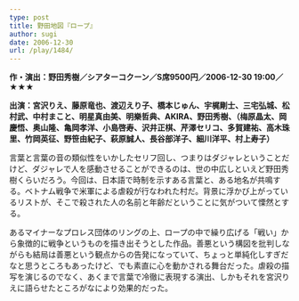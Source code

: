 ```yaml
---
type: post
title: 野田地図『ロープ』
author: sugi
date: 2006-12-30
url: /play/1484/
---
```

**作・演出：野田秀樹／シアターコクーン／S席9500円／2006-12-30 19:00／★★★**

**出演：宮沢りえ、藤原竜也、渡辺えり子、橋本じゅん、宇梶剛士、三宅弘城、松村武、中村まこと、明星真由美、明樂哲典、AKIRA、野田秀樹、（梅原晶太、岡慶悟、奥山隆、亀岡孝洋、小島啓寿、沢井正棋、芹澤セリコ、多賀建祐、高木珠里、竹岡英征、野笹由紀子、萩原誠人、長谷部洋子、細川洋平、村上寿子）**

言葉と言葉の音の類似性をいかしたセリフ回し、つまりはダジャレということだけど、ダジャレで人を感動させることができるのは、世の中広しといえど野田秀樹くらいだろう。今回は、日本語で時制を示すある言葉と、ある地名が共鳴する。ベトナム戦争で米軍による虐殺が行なわれた村だ。背景に浮かび上がっているリストが、そこで殺された人の名前と年齢だということに気がついて慄然とする。

あるマイナーなプロレス団体のリングの上、ロープの中で繰り広げる「戦い」から象徴的に戦争というものを描き出そうとした作品。善悪という構図を批判しながらも結局は善悪という観点からの告発になっていて、ちょっと単純化しすぎだなと思うところもあったけど、でも素直に心を動かされる舞台だった。虐殺の描写を演じるのでなく、あくまで言葉で冷徹に表現する演出、しかもそれを宮沢りえに語らせたところがなにより効果的だった。
